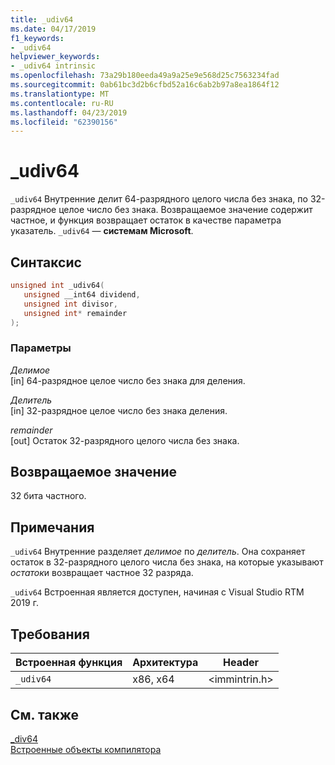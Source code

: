 ```yaml
---
title: _udiv64
ms.date: 04/17/2019
f1_keywords:
- _udiv64
helpviewer_keywords:
- _udiv64 intrinsic
ms.openlocfilehash: 73a29b180eeda49a9a25e9e568d25c7563234fad
ms.sourcegitcommit: 0ab61bc3d2b6cfbd52a16c6ab2b97a8ea1864f12
ms.translationtype: MT
ms.contentlocale: ru-RU
ms.lasthandoff: 04/23/2019
ms.locfileid: "62390156"
---
```

# <a name="udiv64"></a>_udiv64

`_udiv64` Внутренние делит 64-разрядного целого числа без знака, по 32-разрядное целое число без знака. Возвращаемое значение содержит частное, и функция возвращает остаток в качестве параметра указатель. `_udiv64` — **системам Microsoft**.

## <a name="syntax"></a>Синтаксис

```C
unsigned int _udiv64(
   unsigned __int64 dividend,
   unsigned int divisor,
   unsigned int* remainder
);
```

### <a name="parameters"></a>Параметры

*Делимое*<br/>
[in] 64-разрядное целое число без знака для деления.

*Делитель*<br/>
[in] 32-разрядное целое число без знака деления.

*remainder*<br/>
[out] Остаток 32-разрядного целого числа без знака.

## <a name="return-value"></a>Возвращаемое значение

32 бита частного.

## <a name="remarks"></a>Примечания

`_udiv64` Внутренние разделяет *делимое* по *делитель*. Она сохраняет остаток в 32-разрядного целого числа без знака, на которые указывают *остаток*и возвращает частное 32 разряда.

`_udiv64` Встроенная является доступен, начиная с Visual Studio RTM 2019 г.

## <a name="requirements"></a>Требования

|Встроенная функция|Архитектура|Header|
|---------------|------------------|------------|
|`_udiv64`|x86, x64|\<immintrin.h>|

## <a name="see-also"></a>См. также

[_div64](div64.md) \
[Встроенные объекты компилятора](compiler-intrinsics.md)
